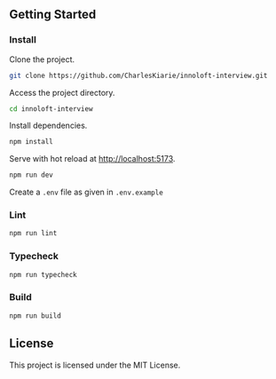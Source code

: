 ## Getting Started


### Install

Clone the project.
```bash
git clone https://github.com/CharlesKiarie/innoloft-interview.git
```

Access the project directory.

```bash
cd innoloft-interview
```

Install dependencies.

```bash
npm install
```

Serve with hot reload at <http://localhost:5173>.

```bash
npm run dev
```

Create a `.env` file as given in `.env.example`

### Lint

```bash
npm run lint
```

### Typecheck

```bash
npm run typecheck
```

### Build

```bash
npm run build
```

## License

This project is licensed under the MIT License.
